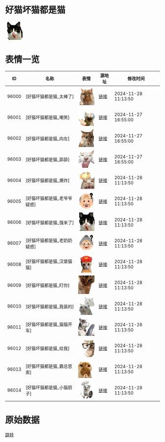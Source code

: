 # 好猫坏猫都是猫

<img src="./cover.png" height="60" alt="cover" />

# 表情一览

|ID|名称|表情|源地址|修改时间|
|----|----|----|----|----|
|96000|[好猫坏猫都是猫_太棒了]|<img src="./pic/096000_%5B好猫坏猫都是猫_太棒了%5D.png" height="60" alt="太棒了"/>|[链接](https://i0.hdslb.com/bfs/garb/cb347a6905a5d9ad98d64dcc75bdc6548880f990.png)|2024-11-28 11:13:50|
|96001|[好猫坏猫都是猫_嘲笑]|<img src="./pic/096001_%5B好猫坏猫都是猫_嘲笑%5D.png" height="60" alt="嘲笑"/>|[链接](https://i0.hdslb.com/bfs/garb/0b45e90109a324e66de247a85b01697c2ab78808.png)|2024-11-27 16:55:00|
|96002|[好猫坏猫都是猫_向左]|<img src="./pic/096002_%5B好猫坏猫都是猫_向左%5D.png" height="60" alt="向左"/>|[链接](https://i0.hdslb.com/bfs/garb/9afc14de4366e7801861e0a0c8f7a3209b3e6d2a.png)|2024-11-27 16:55:00|
|96003|[好猫坏猫都是猫_舔舔]|<img src="./pic/096003_%5B好猫坏猫都是猫_舔舔%5D.png" height="60" alt="舔舔"/>|[链接](https://i0.hdslb.com/bfs/garb/b8bb35dfec657f6e9ab9210dbfa560dfad42c5de.png)|2024-11-27 16:55:00|
|96004|[好猫坏猫都是猫_爆炸]|<img src="./pic/096004_%5B好猫坏猫都是猫_爆炸%5D.png" height="60" alt="爆炸"/>|[链接](https://i0.hdslb.com/bfs/garb/97a0c34ab06882c2b649e67cf515d9a1574710e8.png)|2024-11-28 11:13:50|
|96005|[好猫坏猫都是猫_老爷爷疑惑]|<img src="./pic/096005_%5B好猫坏猫都是猫_老爷爷疑惑%5D.png" height="60" alt="老爷爷疑惑"/>|[链接](https://i0.hdslb.com/bfs/garb/cb8e51e3e651610c1f2887194a4e408eb2dbd944.png)|2024-11-28 11:13:50|
|96006|[好猫坏猫都是猫_强来了]|<img src="./pic/096006_%5B好猫坏猫都是猫_强来了%5D.png" height="60" alt="强来了"/>|[链接](https://i0.hdslb.com/bfs/garb/62ee54ec10015e6f4d75385f0c677d0746331833.png)|2024-11-28 11:13:50|
|96007|[好猫坏猫都是猫_老奶奶疑惑]|<img src="./pic/096007_%5B好猫坏猫都是猫_老奶奶疑惑%5D.png" height="60" alt="老奶奶疑惑"/>|[链接](https://i0.hdslb.com/bfs/garb/77537d4c22e489cd8048a8fc7ce2bb6555787aae.png)|2024-11-28 11:13:50|
|96008|[好猫坏猫都是猫_汉堡猫猫]|<img src="./pic/096008_%5B好猫坏猫都是猫_汉堡猫猫%5D.png" height="60" alt="汉堡猫猫"/>|[链接](https://i0.hdslb.com/bfs/garb/b915b21ec7506d8ff967b6fbd8f9694001bd6916.png)|2024-11-28 11:13:50|
|96009|[好猫坏猫都是猫_盯你]|<img src="./pic/096009_%5B好猫坏猫都是猫_盯你%5D.png" height="60" alt="盯你"/>|[链接](https://i0.hdslb.com/bfs/garb/ef6d86f8da9a8fc1e9caf181b64291acfc56d16f.png)|2024-11-28 11:13:50|
|96010|[好猫坏猫都是猫_我装的]|<img src="./pic/096010_%5B好猫坏猫都是猫_我装的%5D.png" height="60" alt="我装的"/>|[链接](https://i0.hdslb.com/bfs/garb/da3ed13911aa853f02b85dccd46514edbcac7d0f.png)|2024-11-28 11:13:50|
|96011|[好猫坏猫都是猫_猫猫开车]|<img src="./pic/096011_%5B好猫坏猫都是猫_猫猫开车%5D.png" height="60" alt="猫猫开车"/>|[链接](https://i0.hdslb.com/bfs/garb/2a28e79b7e6d9754878079d35744ffb154a42e72.png)|2024-11-28 11:13:50|
|96012|[好猫坏猫都是猫_给我]|<img src="./pic/096012_%5B好猫坏猫都是猫_给我%5D.png" height="60" alt="给我"/>|[链接](https://i0.hdslb.com/bfs/garb/4c36027b1a39c42a9de7fc839e3539eb6e9952a2.png)|2024-11-28 11:13:50|
|96013|[好猫坏猫都是猫_霸总思索]|<img src="./pic/096013_%5B好猫坏猫都是猫_霸总思索%5D.png" height="60" alt="霸总思索"/>|[链接](https://i0.hdslb.com/bfs/garb/9e53b3ab14546e045d4f40760b92e4829c481379.png)|2024-11-28 11:13:50|
|96014|[好猫坏猫都是猫_小猫厨子]|<img src="./pic/096014_%5B好猫坏猫都是猫_小猫厨子%5D.png" height="60" alt="小猫厨子"/>|[链接](https://i0.hdslb.com/bfs/garb/d3c63a6fded3a0c2d96cfc8dd9c9ef69eb982ede.png)|2024-11-28 11:13:50|

# 原始数据

[跳转](./raw.json)

